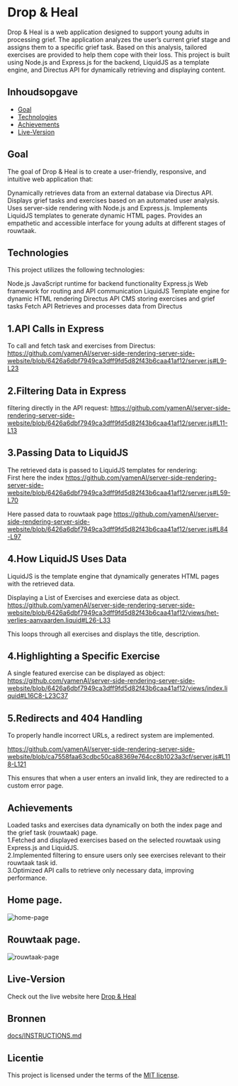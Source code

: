 # Drop & Heal
Drop & Heal is a web application designed to support young adults in processing grief. The application analyzes the user’s current grief stage and assigns them to a specific grief task. Based on this analysis, tailored exercises are provided to help them cope with their loss.
This project is built using Node.js and Express.js for the backend, LiquidJS as a template engine, and Directus API for dynamically retrieving and displaying content.

## Inhoudsopgave

  * [Goal](#goal)
  * [Technologies](#technologies)
  * [Achievements](#achievements)
  * [Live-Version](#live-version)

## Goal

The goal of Drop & Heal is to create a user-friendly, responsive, and intuitive web application that:

Dynamically retrieves data from an external database via Directus API.
Displays grief tasks and exercises based on an automated user analysis.
Uses server-side rendering with Node.js and Express.js.
Implements LiquidJS templates to generate dynamic HTML pages.
Provides an empathetic and accessible interface for young adults at different stages of rouwtaak.


## Technologies
This project utilizes the following technologies:

Node.js	JavaScript runtime for backend functionality
Express.js	Web framework for routing and API communication
LiquidJS	Template engine for dynamic HTML rendering
Directus API	CMS storing exercises and grief tasks
Fetch API	Retrieves and processes data from Directus

## 1.API Calls in Express
To call and fetch task and exercises from Directus:
https://github.com/yamenAl/server-side-rendering-server-side-website/blob/6426a6dbf7949ca3dff9fd5d82f43b6caa41af12/server.js#L9-L23

## 2.Filtering Data in Express
filtering directly in the API request:
https://github.com/yamenAl/server-side-rendering-server-side-website/blob/6426a6dbf7949ca3dff9fd5d82f43b6caa41af12/server.js#L11-L13


## 3.Passing Data to LiquidJS
The retrieved data is passed to LiquidJS templates for rendering:
<br>
First here the index 
https://github.com/yamenAl/server-side-rendering-server-side-website/blob/6426a6dbf7949ca3dff9fd5d82f43b6caa41af12/server.js#L59-L70

Here passed data to rouwtaak page
https://github.com/yamenAl/server-side-rendering-server-side-website/blob/6426a6dbf7949ca3dff9fd5d82f43b6caa41af12/server.js#L84-L97

## 4.How LiquidJS Uses Data
LiquidJS is the template engine that dynamically generates HTML pages with the retrieved data.

Displaying a List of Exercises and exerciese data as object.
https://github.com/yamenAl/server-side-rendering-server-side-website/blob/6426a6dbf7949ca3dff9fd5d82f43b6caa41af12/views/het-verlies-aanvaarden.liquid#L26-L33

This loops through all exercises and displays the title, description.

## 4.Highlighting a Specific Exercise
A single featured exercise can be displayed as object:
https://github.com/yamenAl/server-side-rendering-server-side-website/blob/6426a6dbf7949ca3dff9fd5d82f43b6caa41af12/views/index.liquid#L16C8-L23C37
<br>

## 5.Redirects and 404 Handling
To properly handle incorrect URLs, a redirect system are implemented.

https://github.com/yamenAl/server-side-rendering-server-side-website/blob/ca7558faa63cdbc50ca88369e764cc8b1023a3cf/server.js#L118-L121

This ensures that when a user enters an invalid link, they are redirected to a custom error page.



## Achievements
Loaded tasks and exercises data dynamically on both the index page and the grief task (rouwtaak) page.<br>
1.Fetched and displayed exercises based on the selected rouwtaak using Express.js and LiquidJS.<br>
2.Implemented filtering to ensure users only see exercises relevant to their rouwtaak task id.<br>
3.Optimized API calls to retrieve only necessary data, improving performance.<br>
## Home page.
![home-page](https://github.com/user-attachments/assets/5405dc99-1d55-4a73-be12-2f7d19ab7de9)
## Rouwtaak page.
![rouwtaak-page](https://github.com/user-attachments/assets/189c3f76-c5c2-4210-a467-b0085f402b7f)

## Live-Version
Check out the live website here
[Drop & Heal](https://server-side-rendering-server-side-website-7pwt.onrender.com)


## Bronnen
[docs/INSTRUCTIONS.md](docs/INSTRUCTIONS.md)
## Licentie

This project is licensed under the terms of the [MIT license](./LICENSE).

